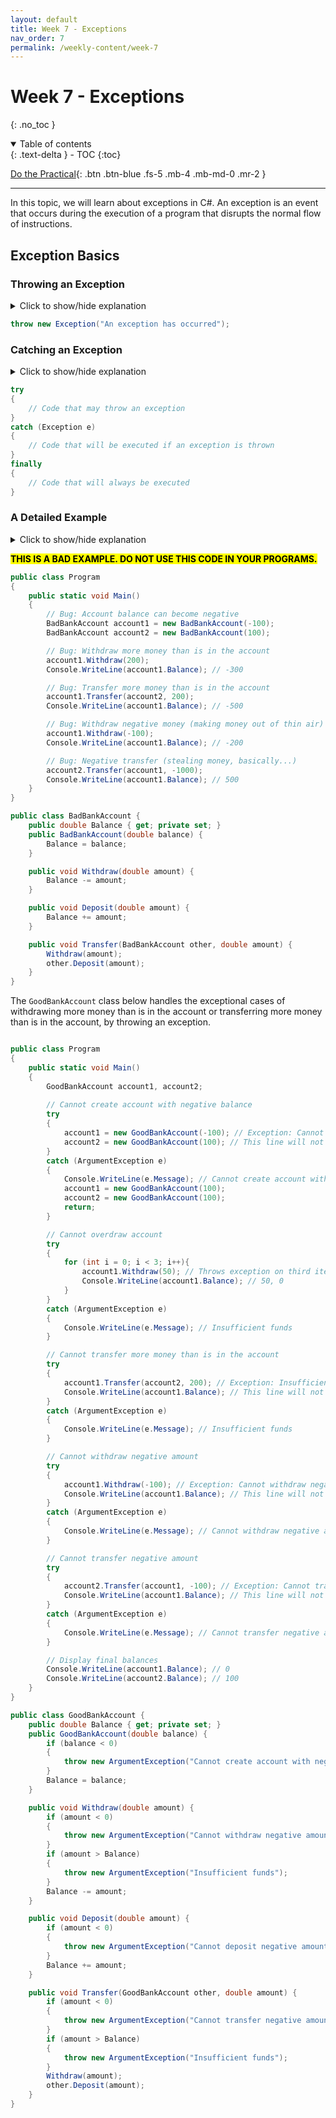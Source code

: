```yaml
---
layout: default
title: Week 7 - Exceptions
nav_order: 7
permalink: /weekly-content/week-7
---
```


# Week 7 - Exceptions
{: .no_toc }

<details open markdown="block">
  <summary>
    Table of contents
  </summary>
  {: .text-delta }
- TOC
{:toc}
</details>

[Do the Practical](../practicals/week-7){: .btn .btn-blue .fs-5 .mb-4 .mb-md-0 .mr-2 }

---

In this topic, we will learn about exceptions in C#. An exception is an event that occurs during the execution of a program that disrupts the normal flow of instructions.

## Exception Basics

### Throwing an Exception

<details closed markdown="block">
    <summary>
        Click to show/hide explanation
    </summary>

To throw an exception, the `throw` keyword is used. The `throw` keyword is followed by an exception object. The exception object is created using the `new` keyword and the name of the exception class. The exception object is then passed to the `throw` keyword.

</details>

```csharp
throw new Exception("An exception has occurred");
```

### Catching an Exception

<details closed markdown="block">
    <summary>
        Click to show/hide explanation
    </summary>

To catch an exception, the `try` and `catch` keywords are used. The `try` keyword is followed by a block of code that may throw an exception. The `catch` keyword is followed by a block of code that will be executed if an exception is thrown. The `catch` keyword is followed by the name of the exception class that will be caught. The `catch` block can be followed by a `finally` block, which will always be executed regardless of whether an exception is thrown.

</details>

```csharp
try
{
    // Code that may throw an exception
}
catch (Exception e)
{
    // Code that will be executed if an exception is thrown
}
finally
{
    // Code that will always be executed
}
```

### A Detailed Example

<details closed markdown="block">
    <summary>
        Click to show/hide explanation
    </summary>

Consider the implimentation of a bank account class. The bank account class has a `Balance` property that contains the current balance of the account. The `Withdraw` method is used to withdraw money from the account, the `Deposit` method is used to deposit money into the account, and the `Transfer` method is used to transfer money from one account to another.

The `BadBankAccount` class below does not handle the exceptional cases of withdrawing more money than is in the account or transferring more money than is in the account, leading to the balance of the account becoming negative.

</details>

<mark><b>
THIS IS A BAD EXAMPLE. DO NOT USE THIS CODE IN YOUR PROGRAMS.
</b></mark>

```csharp
public class Program
{
    public static void Main()
    {
        // Bug: Account balance can become negative
        BadBankAccount account1 = new BadBankAccount(-100);
        BadBankAccount account2 = new BadBankAccount(100);

        // Bug: Withdraw more money than is in the account
        account1.Withdraw(200);
        Console.WriteLine(account1.Balance); // -300

        // Bug: Transfer more money than is in the account
        account1.Transfer(account2, 200);
        Console.WriteLine(account1.Balance); // -500

        // Bug: Withdraw negative money (making money out of thin air)
        account1.Withdraw(-100);
        Console.WriteLine(account1.Balance); // -200

        // Bug: Negative transfer (stealing money, basically...)
        account2.Transfer(account1, -1000);
        Console.WriteLine(account1.Balance); // 500
    }
}

public class BadBankAccount {
    public double Balance { get; private set; }
    public BadBankAccount(double balance) {
        Balance = balance;
    }

    public void Withdraw(double amount) {
        Balance -= amount;
    }

    public void Deposit(double amount) {
        Balance += amount;
    }

    public void Transfer(BadBankAccount other, double amount) {
        Withdraw(amount);
        other.Deposit(amount);
    }
}
```

The `GoodBankAccount` class below handles the exceptional cases of withdrawing more money than is in the account or transferring more money than is in the account, by throwing an exception.

```csharp

public class Program
{
    public static void Main()
    {
        GoodBankAccount account1, account2;
        
        // Cannot create account with negative balance
        try
        {
            account1 = new GoodBankAccount(-100); // Exception: Cannot create account with negative balance
            account2 = new GoodBankAccount(100); // This line will not be executed
        }
        catch (ArgumentException e)
        {
            Console.WriteLine(e.Message); // Cannot create account with negative balance
            account1 = new GoodBankAccount(100);
            account2 = new GoodBankAccount(100);
            return;
        }

        // Cannot overdraw account
        try
        {
            for (int i = 0; i < 3; i++){
                account1.Withdraw(50); // Throws exception on third iteration
                Console.WriteLine(account1.Balance); // 50, 0
            }
        }
        catch (ArgumentException e)
        {
            Console.WriteLine(e.Message); // Insufficient funds
        }

        // Cannot transfer more money than is in the account
        try
        {
            account1.Transfer(account2, 200); // Exception: Insufficient funds
            Console.WriteLine(account1.Balance); // This line will not be executed
        }
        catch (ArgumentException e)
        {
            Console.WriteLine(e.Message); // Insufficient funds
        }

        // Cannot withdraw negative amount
        try
        {
            account1.Withdraw(-100); // Exception: Cannot withdraw negative amount
            Console.WriteLine(account1.Balance); // This line will not be executed
        }
        catch (ArgumentException e)
        {
            Console.WriteLine(e.Message); // Cannot withdraw negative amount
        }

        // Cannot transfer negative amount
        try
        {
            account2.Transfer(account1, -100); // Exception: Cannot transfer negative amount
            Console.WriteLine(account1.Balance); // This line will not be executed
        }
        catch (ArgumentException e)
        {
            Console.WriteLine(e.Message); // Cannot transfer negative amount
        }

        // Display final balances
        Console.WriteLine(account1.Balance); // 0
        Console.WriteLine(account2.Balance); // 100
    }
}

public class GoodBankAccount {
    public double Balance { get; private set; }
    public GoodBankAccount(double balance) {
        if (balance < 0)
        {
            throw new ArgumentException("Cannot create account with negative balance");
        }
        Balance = balance;
    }

    public void Withdraw(double amount) {
        if (amount < 0)
        {
            throw new ArgumentException("Cannot withdraw negative amount");
        }
        if (amount > Balance)
        {
            throw new ArgumentException("Insufficient funds");
        }
        Balance -= amount;
    }

    public void Deposit(double amount) {
        if (amount < 0)
        {
            throw new ArgumentException("Cannot deposit negative amount");
        }
        Balance += amount;
    }

    public void Transfer(GoodBankAccount other, double amount) {
        if (amount < 0)
        {
            throw new ArgumentException("Cannot transfer negative amount");
        }
        if (amount > Balance)
        {
            throw new ArgumentException("Insufficient funds");
        }
        Withdraw(amount);
        other.Deposit(amount);
    }
}
```